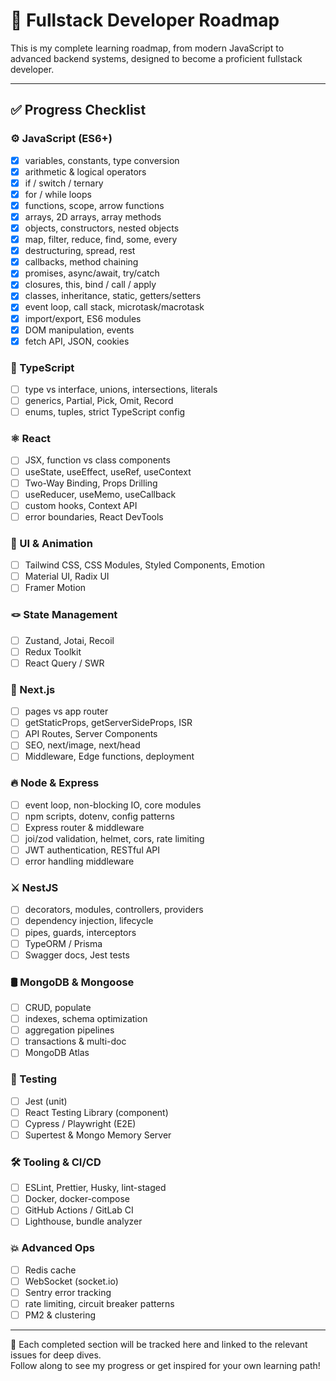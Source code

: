 # 🚀 Fullstack Developer Roadmap

This is my complete learning roadmap, from modern JavaScript to advanced backend systems, designed to become a proficient fullstack developer.

---

## ✅ Progress Checklist

### ⚙ JavaScript (ES6+)
- [x] variables, constants, type conversion  
- [x] arithmetic & logical operators  
- [x] if / switch / ternary  
- [x] for / while loops  
- [x] functions, scope, arrow functions  
- [x] arrays, 2D arrays, array methods  
- [x] objects, constructors, nested objects  
- [x] map, filter, reduce, find, some, every  
- [x] destructuring, spread, rest  
- [x] callbacks, method chaining  
- [x] promises, async/await, try/catch  
- [x] closures, this, bind / call / apply  
- [x] classes, inheritance, static, getters/setters  
- [x] event loop, call stack, microtask/macrotask  
- [x] import/export, ES6 modules  
- [x] DOM manipulation, events  
- [x] fetch API, JSON, cookies  

### 💙 TypeScript
- [ ] type vs interface, unions, intersections, literals
- [ ] generics, Partial, Pick, Omit, Record
- [ ] enums, tuples, strict TypeScript config

### ⚛ React
- [ ] JSX, function vs class components
- [ ] useState, useEffect, useRef, useContext
- [ ] Two-Way Binding, Props Drilling
- [ ] useReducer, useMemo, useCallback
- [ ] custom hooks, Context API
- [ ] error boundaries, React DevTools

### 🎨 UI & Animation
- [ ] Tailwind CSS, CSS Modules, Styled Components, Emotion
- [ ] Material UI, Radix UI
- [ ] Framer Motion

### 🪢 State Management
- [ ] Zustand, Jotai, Recoil
- [ ] Redux Toolkit
- [ ] React Query / SWR

### 🚀 Next.js
- [ ] pages vs app router
- [ ] getStaticProps, getServerSideProps, ISR
- [ ] API Routes, Server Components
- [ ] SEO, next/image, next/head
- [ ] Middleware, Edge functions, deployment

### 🔥 Node & Express
- [ ] event loop, non-blocking IO, core modules
- [ ] npm scripts, dotenv, config patterns
- [ ] Express router & middleware
- [ ] joi/zod validation, helmet, cors, rate limiting
- [ ] JWT authentication, RESTful API
- [ ] error handling middleware

### ⚔ NestJS
- [ ] decorators, modules, controllers, providers
- [ ] dependency injection, lifecycle
- [ ] pipes, guards, interceptors
- [ ] TypeORM / Prisma
- [ ] Swagger docs, Jest tests

### 🛢 MongoDB & Mongoose
- [ ] CRUD, populate
- [ ] indexes, schema optimization
- [ ] aggregation pipelines
- [ ] transactions & multi-doc
- [ ] MongoDB Atlas

### 🧪 Testing
- [ ] Jest (unit)
- [ ] React Testing Library (component)
- [ ] Cypress / Playwright (E2E)
- [ ] Supertest & Mongo Memory Server

### 🛠 Tooling & CI/CD
- [ ] ESLint, Prettier, Husky, lint-staged
- [ ] Docker, docker-compose
- [ ] GitHub Actions / GitLab CI
- [ ] Lighthouse, bundle analyzer

### 💥 Advanced Ops
- [ ] Redis cache
- [ ] WebSocket (socket.io)
- [ ] Sentry error tracking
- [ ] rate limiting, circuit breaker patterns
- [ ] PM2 & clustering

---

💪 Each completed section will be tracked here and linked to the relevant issues for deep dives.  
Follow along to see my progress or get inspired for your own learning path!
